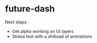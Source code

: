 future-dash
===========

Next steps

- Get alpha working on UI layers
- Stress test with a shitload of animations
